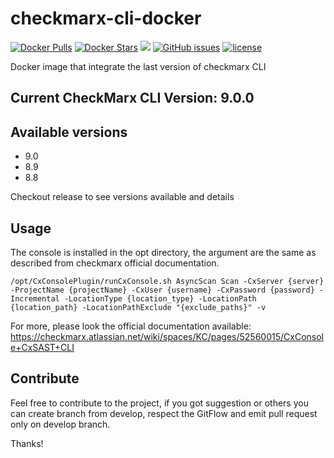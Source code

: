 # checkmarx-cli-docker
[![Docker Pulls](https://img.shields.io/docker/pulls/vlecerf/checkmarx-cli-docker.svg)](https://hub.docker.com/r/vlecerf/checkmarx-cli-docker) [![Docker Stars](https://img.shields.io/docker/stars/vlecerf/checkmarx-cli-docker.svg)](https://hub.docker.com/r/vlecerf/checkmarx-cli-docker/) [![](https://images.microbadger.com/badges/image/vlecerf/checkmarx-cli-docker:latest.svg)](https://microbadger.com/images/vlecerf/checkmarx-cli-docker:latest) [![GitHub issues](https://img.shields.io/github/issues/ioxFR/checkmarx-cli-docker.svg)](https://github.com/ioxFR/checkmarx-cli-docker) [![license](https://img.shields.io/github/license/ioxFR/checkmarx-cli-docker.svg)](https://github.com/ioxFR/checkmarx-cli-docker/blob/master/LICENSE)

Docker image that integrate the last version of checkmarx CLI

## Current CheckMarx CLI Version: 9.0.0

## Available versions
- 9.0
- 8.9
- 8.8

Checkout release to see versions available and details

## Usage

The console is installed in the opt directory, the argument are the same as described from checkmarx official documentation.
```
/opt/CxConsolePlugin/runCxConsole.sh AsyncScan Scan -CxServer {server} -ProjectName {projectName} -CxUser {username} -CxPassword {password} -Incremental -LocationType {location_type} -LocationPath {location_path} -LocationPathExclude "{exclude_paths}" -v
```
For more, please look the official documentation available: https://checkmarx.atlassian.net/wiki/spaces/KC/pages/52560015/CxConsole+CxSAST+CLI

## Contribute

Feel free to contribute to the project, if you got suggestion or others you can create branch from develop, respect the GitFlow and emit pull request only on develop branch.

Thanks!
